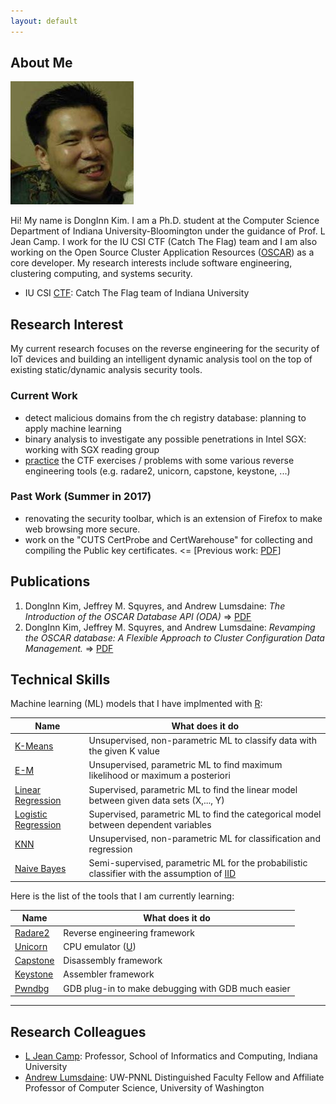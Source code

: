 ```yaml
---
layout: default
---
```


## About Me

<img class="profile-picture" src="images/me3.jpg">

Hi! My name is DongInn Kim. I am a Ph.D. student at the Computer Science
Department of Indiana University-Bloomington under the guidance of Prof. L Jean
Camp. I work for the IU CSI CTF (Catch The Flag) team and I am also working on
the Open Source Cluster Application Resources
([OSCAR](https://oscar-cluster.github.io/oscar/)) as a core developer. My
research interests include software engineering, clustering computing, and
systems security.

* IU CSI [CTF](https://en.wikipedia.org/wiki/Capture_the_flag): Catch The Flag
  team of Indiana University

## Research Interest

My current research focuses on the reverse engineering for the security of IoT
devices and building an intelligent dynamic analysis tool on the top of
existing static/dynamic analysis security tools.

### Current Work
- detect malicious domains from the ch registry database: planning to apply
  machine learning
- binary analysis to investigate any possible penetrations in Intel SGX: working
  with SGX reading group
- [practice](http://iuctf.gitlab.io/notes/) the CTF exercises / problems with
  some various reverse engineering tools (e.g. radare2, unicorn, capstone,
  keystone, ...)

### Past Work (Summer in 2017)
- renovating the security toolbar, which is an extension of Firefox to make web
  browsing more secure.
- work on the "CUTS CertProbe and CertWarehouse" for collecting and compiling
  the Public key
  certificates. <= [Previous work: [PDF](https://iu.box.com/s/tcymb04cebttwlik3dojfm06ovibifkq)]

## Publications

1. DongInn Kim, Jeffrey M. Squyres, and Andrew Lumsdaine: *The Introduction of
   the OSCAR Database API (ODA)* =>
   [PDF](http://www.crest.iu.edu/publications/prints/2006/kim:oda:oscar06.pdf)
1. DongInn Kim, Jeffrey M. Squyres, and Andrew Lumsdaine: *Revamping the OSCAR
   database: A Flexible Approach to Cluster Configuration Data Management.* =>
   [PDF](http://www.crest.iu.edu/publications/prints/2005/kim05:_revam_oscar.pdf)

## Technical Skills

Machine learning (ML) models that I have implmented with [R](https://www.r-project.org/):

Name | What does it do
-----|----------------
[K-Means](https://en.wikipedia.org/wiki/K-means_clustering) | Unsupervised, non-parametric ML to classify data with the given K value
[E-M](https://en.wikipedia.org/wiki/Expectation%E2%80%93maximization_algorithm) | Unsupervised, parametric ML to find maximum likelihood or maximum a posteriori
[Linear Regression](https://en.wikipedia.org/wiki/Linear_regression/) | Supervised, parametric ML to find the linear model between given data sets (X,..., Y)
[Logistic Regression](https://en.wikipedia.org/wiki/Logistic_regression/) | Supervised, parametric ML to find the categorical model between dependent variables
[KNN](https://en.wikipedia.org/wiki/K-nearest_neighbors_algorithm) | Unsupervised, non-parametric ML for classification and regression
[Naive Bayes](https://en.wikipedia.org/wiki/Naive_Bayes_classifier) | Semi-supervised, parametric ML for the probabilistic classifier with the assumption of [IID](https://en.wikipedia.org/wiki/Independent_and_identically_distributed_random_variables)

Here is the list of the tools that I am currently learning:

Name | What does it do
-----|----------------
[Radare2](https://github.com/radare/radare2) | Reverse engineering framework
[Unicorn](http://iuctf.gitlab.io/notes/unicorn_blog.html) | CPU emulator ([U](http://www.unicorn-engine.org/))
[Capstone](http://www.capstone-engine.org/) | Disassembly framework
[Keystone](http://www.keystone-engine.org/) | Assembler framework
[Pwndbg](https://github.com/pwndbg/pwndbg) | GDB plug-in to make debugging with GDB much easier


---

## Research Colleagues

* [L Jean Camp](http://www.ljean.com/): Professor, School of Informatics and
  Computing, Indiana University
* [Andrew Lumsdaine](https://www.pnnl.gov/science/staff/staff_info.asp?staff_num=9045):
  UW-PNNL Distinguished Faculty Fellow and Affiliate Professor of Computer
  Science, University of Washington
